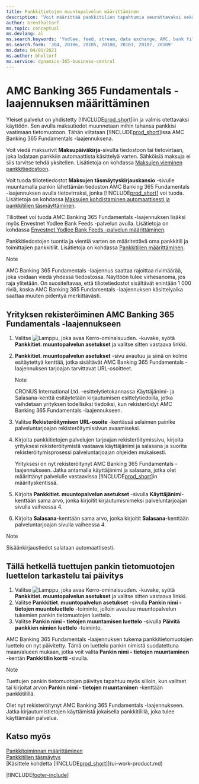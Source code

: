 ```yaml
---
title: Pankkitietojen muuntopalvelun määrittäminen
description: 'Voit määrittää pankkitilien tapahtumia seurattavaksi sekä tuoda tai viedä pankkisyötteitä, kuten Yodlee.'
author: brentholtorf
ms.topic: conceptual
ms.devlang: al
ms.search.keywords: 'Yodlee, feed, stream, data exchange, AMC, bank file import, bank file export, re-export, bank transfer, AMC, AMC Banking 365 Fundamentals extension, funds transfer'
ms.search.form: '304, 20106, 20105, 20100, 20101, 20107, 20109'
ms.date: 04/01/2021
ms.author: bholtorf
ms.service: dynamics-365-business-central
---
```

# AMC Banking 365 Fundamentals -laajennuksen määrittäminen
Yleiset palvelut on yhdistetty [!INCLUDE[prod_short](includes/prod_short.md)]iin ja valmis otettavaksi käyttöön. Sen avulla maksutiedot muunnetaan mihin tahansa pankkisi vaatimaan tietomuotoon. Tähän viitataan [!INCLUDE[prod_short](includes/prod_short.md)]issa AMC Banking 365 Fundamentals -laajennuksena.

Voit viedä maksurivit **Maksupäiväkirja**-sivulta tiedostoon tai tietovirtaan, joka ladataan pankkiin automaattista käsittelyä varten. Sähköisiä maksuja ei siis tarvitse tehdä yksitellen. Lisätietoja on kohdassa [Maksujen vieminen pankkitiedostoon](finance-make-payments-with-bank-data-conversion-service-or-sepa-credit-transfer.md#exporting-payments-to-a-bank-file).

Voit tuoda tiliotetiedostot **Maksujen täsmäytyskirjauskansio** -sivulle muuntamalla pankin lähettämän tiedoston AMC Banking 365 Fundamentals -laajennuksen avulla tietovirraksi, jonka [!INCLUDE[prod_short](includes/prod_short.md)] voi tuoda. Lisätietoja on kohdassa [Maksujen kohdistaminen automaattisesti ja pankkitilien täsmäyttäminen](receivables-apply-payments-auto-reconcile-bank-accounts.md).

Tiliotteet voi tuoda AMC Banking 365 Fundamentals -laajennuksen lisäksi myös Envestnet Yodlee Bank Feeds -palvelun avulla. Lisätietoja on kohdassa [Envestnet Yodlee Bank Feeds -palvelun määrittäminen](bank-how-setup-bank-statement-service.md).

Pankkitiedostojen tuontia ja vientiä varten on määritettävä oma pankkitili ja toimittajien pankkitilit. Lisätietoja on kohdassa [Pankkitilien määrittäminen](bank-how-setup-bank-accounts.md).

> [!NOTE]  
> AMC Banking 365 Fundamentals -laajennus saattaa rajoittaa rivimäärää, joka voidaan viedä yhdessä tiedostossa. Näyttöön tulee virhesanoma, jos raja ylitetään. On suositeltavaa, että tiliotetiedostot sisältävät enintään 1 000 riviä, koska AMC Banking 365 Fundamentals -laajennuksen käsittelyaika saattaa muuten pidentyä merkittävästi.

## Yrityksen rekisteröiminen AMC Banking 365 Fundamentals -laajennukseen
1. Valitse ![Lamppu, joka avaa Kerro-ominaisuuden.](media/ui-search/search_small.png "Kerro, mitä haluat tehdä") -kuvake, syötä **Pankkitiet. muuntopalvelun asetukset** ja valitse sitten vastaava linkki.  
2. **Pankkitiet. muuntopalvelun asetukset** -sivu avautuu ja siinä on kolme esitäytettyä kenttää, jotka sisältävät AMC Banking 365 Fundamentals -laajennuksen tarjoajan tarvittavat URL-osoitteet.

    > [!NOTE]  
    >   CRONUS International Ltd. -esittelytietokannassa Käyttäjänimi- ja Salasana-kenttä esitäytetään kirjautumisen esittelytiedoilla, jotka vaihdetaan yrityksen todellisiksi tiedoiksi, kun rekisteröidyt AMC Banking 365 Fundamentals -laajennukseen.
3. Valitse **Rekisteröitymisen URL-osoite** -kentässä selaimen painike palveluntarjoajan rekisteröitymissivun avaamiseksi.  
4. Kirjoita pankkitietojen palvelujen tarjoajan rekisteröitymissivu, kirjoita yrityksesi rekisteröitymistä vastaava käyttäjänimi ja salasana ja suorita rekisteröitymisprosessi palveluntarjoajan ohjeiden mukaisesti.

    Yrityksesi on nyt rekisteröitynyt AMC Banking 365 Fundamentals -laajennukseen. Jatka antamalla käyttäjänimi ja salasana, jotka olet määrittänyt palvelulle vastaavissa [!INCLUDE[prod_short](includes/prod_short.md)]in määrityskentissä.

5. Kirjoita **Pankkitiet. muuntopalvelun asetukset** -sivulla **Käyttäjänimi**-kenttään sama arvo, jonka kirjoitit kirjautumisnimeksi palveluntarjoajan sivulla vaiheessa 4.
6. Kirjoita **Salasana**-kenttään sama arvo, jonka kirjoitit **Salasana**-kenttään palveluntarjoajan sivulla vaiheessa 4.

> [!NOTE]  
> Sisäänkirjaustiedot salataan automaattisesti.

## Tällä hetkellä tuettujen pankin tietomuotojen luettelon tarkastelu tai päivitys
1. Valitse ![Lamppu, joka avaa Kerro-ominaisuuden.](media/ui-search/search_small.png "Kerro, mitä haluat tehdä") -kuvake, syötä **Pankkitiet. muuntopalvelun asetukset** ja valitse sitten vastaava linkki.
2. Valitse **Pankkitiet. muuntopalvelun asetukset** -sivulla **Pankin nimi - tietojen muuntoluettelo** -toiminto, jolloin avautuu muuntopalvelun tukemien pankin tietomuotojen luettelo.
3. Valitse **Pankin nimi - tietojen muuntamisen luettelo** -sivulla **Päivitä pankkien nimien luettelo** -toiminto.

AMC Banking 365 Fundamentals -laajennuksen tukema pankkitietomuotojen luettelo on nyt päivitetty. Tämä on luettelo pankin nimistä suodatettuna maan/alueen mukaan, jotka voit valita **Pankin nimi - tietojen muuntaminen** -kentän **Pankkitilin kortti** -sivulla.

> [!NOTE]  
>   Tuettujen pankin tietomuotojen päivitys tapahtuu myös silloin, kun valitset tai kirjoitat arvon **Pankin nimi - tietojen muuntaminen** -kenttään pankkitilillä.

Olet nyt rekisteröitynyt AMC Banking 365 Fundamentals -laajennukseen. Jatka kirjautumistietojen käyttämistä jokaisella pankkitilillä, joka tulee käyttämään palvelua.

## Katso myös
[Pankkitoiminnan määrittäminen](bank-setup-banking.md)  
[Pankkitilien täsmäytys](bank-manage-bank-accounts.md)  
[Käsittele kohdetta [!INCLUDE[prod_short](includes/prod_short.md)]](ui-work-product.md)


[!INCLUDE[footer-include](includes/footer-banner.md)]